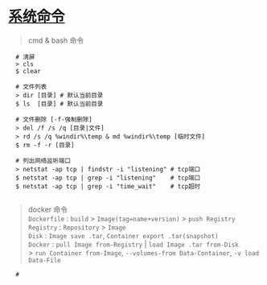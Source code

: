 # [**系统命令**](https://github.com/)

> cmd & bash 命令

~~~
  # 清屏
  > cls
  $ clear
  
  # 文件列表
  > dir [目录] # 默认当前目录
  $ ls  [目录] # 默认当前目录
  
  # 文件删除 [-f-强制删除]
  > del /f /s /q [目录|文件]
  > rd /s /q %windir%\temp & md %windir%\temp [临时文件]
  $ rm -f -r [目录]
  
  # 列出网络监听端口
  > netstat -ap tcp | findstr -i "listening" # tcp端口
  $ netstat -ap tcp | grep -i "listening"    # tcp端口
  $ netstat -ap tcp | grep -i "time_wait"    # tcp超时
  
~~~


> docker 命令 <br>
  `Dockerfile` : `build` > `Image(tag=name+version)` > `push Registry` <br>
  `Registry`   : `Repository` > `Image` <br>
  `Disk`       : `Image save .tar`, `Container export .tar(snapshot)` <br>
  `Docker`     : `pull Image from-Registry` | `load Image .tar from-Disk` <br>
                  > `run Container from-Image`, `--volumes-from Data-Container`, `-v load Data-File`

~~~
  # 
  
~~~

